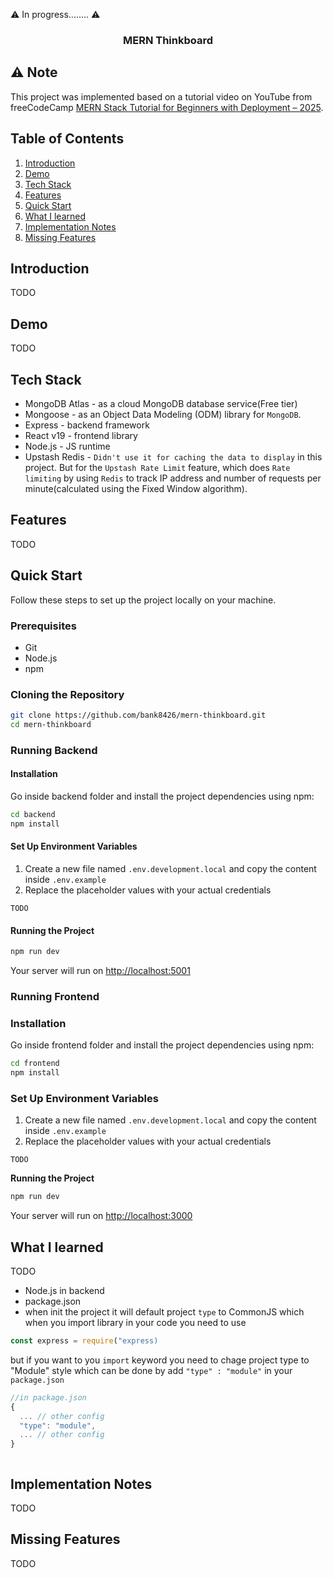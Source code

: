 ⚠️ In progress........ ⚠️

<h3 align="center">MERN Thinkboard</h3>

## ⚠️ Note

This project was implemented based on a tutorial video on YouTube from freeCodeCamp [MERN Stack Tutorial for Beginners with Deployment – 2025](https://www.youtube.com/watch?v=F9gB5b4jgOI).

## Table of Contents

1. [Introduction](#introduction)
2. [Demo](#demo)
3. [Tech Stack](#tech-stack)
4. [Features](#features)
5. [Quick Start](#quick-start)
6. [What I learned](#learn)
7. [Implementation Notes](#note)
8. [Missing Features](#miss)

## <a name="introduction">Introduction</a>

TODO

## <a name="demo">Demo</a>

TODO

## <a name="tech-stack">Tech Stack</a>

- MongoDB Atlas - as a cloud MongoDB database service(Free tier)
- Mongoose - as an Object Data Modeling (ODM) library for `MongoDB`.
- Express - backend framework
- React v19 - frontend library
- Node.js - JS runtime
- Upstash Redis - `Didn't use it for caching the data to display` in this project. But for the `Upstash Rate Limit` feature, which does `Rate limiting` by using `Redis` to track IP address and number of requests per minute(calculated using the Fixed Window algorithm).

## <a name="features">Features</a>

TODO

## <a name="quick-start">Quick Start</a>

Follow these steps to set up the project locally on your machine.

### Prerequisites

- Git
- Node.js
- npm

### Cloning the Repository

```bash
git clone https://github.com/bank8426/mern-thinkboard.git
cd mern-thinkboard
```

### Running Backend

#### Installation

Go inside backend folder and install the project dependencies using npm:

```bash
cd backend
npm install
```

#### Set Up Environment Variables

1. Create a new file named `.env.development.local` and copy the content inside `.env.example`
2. Replace the placeholder values with your actual credentials

```env
TODO
```

#### Running the Project

```bash
npm run dev
```

Your server will run on [http://localhost:5001](http://localhost:5001/)

### Running Frontend

### Installation

Go inside frontend folder and install the project dependencies using npm:

```bash
cd frontend
npm install
```

### Set Up Environment Variables

1. Create a new file named `.env.development.local` and copy the content inside `.env.example`
2. Replace the placeholder values with your actual credentials

```env
TODO
```

**Running the Project**

```bash
npm run dev
```

Your server will run on [http://localhost:3000](http://localhost:3000/)

## <a name="learn">What I learned</a>

TODO

- Node.js in backend
- package.json
- when init the project it will default project `type` to CommonJS which when you import library in your code you need to use

```js
const express = require("express)
```

but if you want to you `import` keyword you need to chage project type to "Module" style which can be done by add `"type" : "module"` in your `package.json`

```js
//in package.json
{
  ... // other config
  "type": "module",
  ... // other config
}



```

## <a name="note">Implementation Notes</a>

TODO

<!-- talk about path position for .env -->

## <a name="miss">Missing Features</a>

TODO
